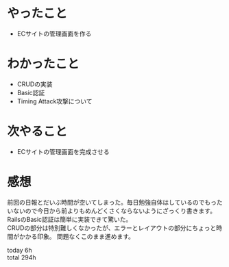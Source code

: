 # やったこと
- ECサイトの管理画面を作る

# わかったこと
- CRUDの実装
- Basic認証
- Timing Attack攻撃について

# 次やること
- ECサイトの管理画面を完成させる

# 感想
前回の日報とだいぶ時間が空いてしまった。毎日勉強自体はしているのでもったいないので今日から前よりもめんどくさくならないようにざっくり書きます。  
RailsのBasic認証は簡単に実装できて驚いた。  
CRUDの部分は特別難しくなかったが、エラーとレイアウトの部分にちょっと時間がかかる印象。
問題なくこのまま進めます。

today 6h  
total 294h
